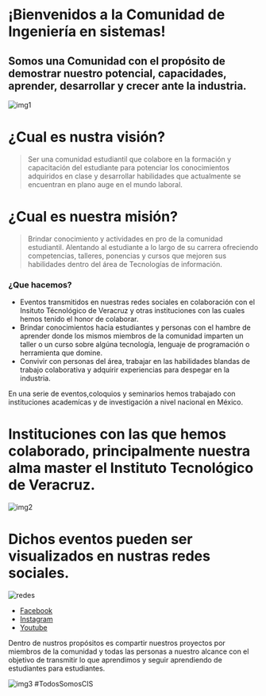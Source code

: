 <!--#Español-->

# ¡Bienvenidos a la Comunidad de Ingeniería en sistemas!
## Somos una Comunidad con el propósito de demostrar nuestro potencial, capacidades, aprender, desarrollar y crecer ante la industria.

![img1](https://imgur.com/V316yPh.png)

# ¿Cual es nustra visión?
> Ser una comunidad estudiantil que colabore en la formación y capacitación del estudiante para potenciar los conocimientos adquiridos en clase y desarrollar habilidades que actualmente se encuentran en plano auge en el mundo laboral.

# ¿Cual es nuestra misión?
> Brindar conocimiento y actividades en pro de la comunidad estudiantil. Alentando al estudiante a lo largo de su carrera ofreciendo competencias, talleres, ponencias y cursos que mejoren sus habilidades dentro del área de Tecnologías de información.

### ¿Que hacemos?

* Eventos transmitidos en nuestras redes sociales en colaboración con el Insituto Técnológico de Veracruz y otras instituciones con las cuales hemos tenido el honor de colaborar.
* Brindar conocimientos hacia estudiantes y personas con el hambre de aprender donde los mismos miembros de la comunidad imparten un taller o un curso sobre algúna tecnología, lenguaje de programación o herramienta que domine.
* Convivir con personas del área, trabajar en las habilidades blandas de trabajo colaborativa y adquirir experiencias para despegar en la industria.

En una serie de eventos,coloquios y seminarios hemos trabajado con instituciones academícas y de investigación a nivel nacional en México. 
# Instituciones con las que hemos colaborado, principalmente nuestra alma master el Instituto Tecnológico de Veracruz.
![img2](https://imgur.com/5lQR7Sm.png)
# Dichos eventos pueden ser visualizados en nustras redes sociales.

![redes](https://imgur.com/AjrUZw9.png)

[Facebook]: https://www.facebook.com/CISITVER 
[Instagram]: https://www.instagram.com/cis.itver/
[Youtube]: https://www.youtube.com/@CISYT

* [Facebook]
* [Instagram]
* [Youtube]

Dentro de nustros propósitos es compartir nuestros proyectos por miembros de la comunidad y todas las personas a nuestro alcance con el objetivo de transmitir lo que aprendimos y seguir aprendiendo de estudiantes para estudiantes.


![img3](https://i.imgur.com/n9CFdeE.png)
#TodosSomosCIS

<!--Translate in progress
<hr>
<hr>

#English

# Welcome to the Systems Engineering Community!
## We are a Community with the purpose of demonstrating our potential, capabilities, learning, developing and growing before the industry.

![img1](https://imgur.com/zxoYEcS.png)

# What is our vision?
> To be a student community that collaborates in the education and training of the student to enhance the knowledge acquired in class and develop skills that are currently booming in the world of work.

# What is our mission?
> Provide knowledge and activities for the student community. Encouraging the student throughout his career by offering competitions, workshops, presentations and courses that improve his skills within the area of Information Technology.

### What do we do?

* Events broadcast on our social networks in collaboration with Instituto Tecnológico de Veracruz and other institutions with which we have had the honor of collaborating.
* Provide knowledge to students and people with a hunger to learn where the same members of the community teach a workshop or a course on some technology, programming language or tool that they know.
* Interact with people from this area, work on the soft skills of collaborative work and gain experiences to take off in the industry.

In a series of events, colloquiums and seminars we have worked with academic and research institutions at the national level in Mexico.
# Institutions with which we have collaborated, mainly our master soul Instituto Tecnológico de Veracruz
![img2](https://imgur.com/5lQR7Sm.png)
# These events can be viewed on our social networks.

![networks](https://imgur.com/AjrUZw9.png)

[Facebook]: https://www.facebook.com/CISITVER
[Instagram]: https://www.instagram.com/cis.itver/
[YouTube]: https://www.youtube.com/@CISYT

* [Facebook]
* [Instagram]
* [Youtube]

Among our purposes is to share our projects by members of the community and all the people within our reach with the aim of transmitting what we learned and continue learning from students to students.


![img3](https://i.imgur.com/n9CFdeE.png)
#TodosSomosCIS
-->
